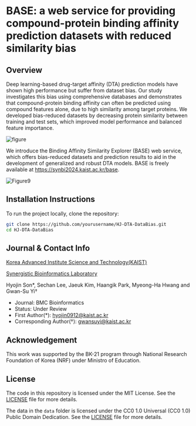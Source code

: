 # BASE: a web service for providing compound-protein binding affinity prediction datasets with reduced similarity bias

## Overview
Deep learning-based drug-target affinity (DTA) prediction models have shown high performance but suffer from dataset bias. Our study investigates this bias using comprehensive databases and demonstrates that compound-protein binding affinity can often be predicted using compound features alone, due to high similarity among target proteins. We developed bias-reduced datasets by decreasing protein similarity between training and test sets, which improved model performance and balanced feature importance.

![figure](https://github.com/user-attachments/assets/96bf2278-4e52-4f4d-bf3d-f2b97484a0b2)

We introduce the Binding Affinity Similarity Explorer (BASE) web service, which offers bias-reduced datasets and prediction results to aid in the development of generalized and robust DTA models. BASE is freely available at https://synbi2024.kaist.ac.kr/base.

![Figure9](https://github.com/user-attachments/assets/18336449-4f46-4ffd-9164-b80008e92d5a)

## Installation Instructions
To run the project locally, clone the repository:
   ```bash
   git clone https://github.com/yourusername/HJ-DTA-DataBias.git
   cd HJ-DTA-DataBias
   ```

## Journal & Contact Info
[Korea Advanced Institute Science and Technology(KAIST)](https://kaist.ac.kr/en/)

[Synergistic Bioinformatics Laboratory](https://synbi.kaist.ac.kr/)

Hyojin Son*, Sechan Lee, Jaeuk Kim, Haangik Park, Myeong-Ha Hwang and Gwan-Su Yi†
- Journal: BMC Bioinformatics
- Status: Under Review
- First Author(*): hyojin0912@kaist.ac.kr
- Corresponding Author(†): gwansuyi@kaist.ac.kr

## Acknowledgement
This work was supported by the BK-21 program through National Research Foundation of Korea (NRF) under Ministro of Education.

## License
The code in this repository is licensed under the MIT License. See the [LICENSE](./LICENSE) file for more details.

The data in the `data` folder is licensed under the CC0 1.0 Universal (CC0 1.0) Public Domain Dedication. See the [LICENSE](./LICENSE) file for more details.
